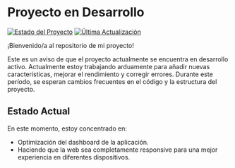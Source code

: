 # Proyecto en Desarrollo

[![Estado del Proyecto](https://img.shields.io/badge/Estado-En%20Desarrollo-yellow.svg)](https://github.com/MaciasDaniel/Clinica-Dental-App)
[![Última Actualización](https://img.shields.io/badge/Última%20Actualización-Diciembre%202024-blue.svg)](https://github.com/MaciasDaniel/Clinica-Dental-App/commits/main/)

¡Bienvenido/a al repositorio de mi proyecto!

Este es un aviso de que el proyecto actualmente se encuentra en desarrollo activo. Actualmente estoy trabajando arduamente para añadir nuevas características, mejorar el rendimiento y corregir errores. Durante este período, se esperan cambios frecuentes en el código y la estructura del proyecto.

## Estado Actual

En este momento, estoy concentrado en:

- Optimización del dashboard de la aplicación.
- Haciendo que la web sea completamente responsive para una mejor experiencia en diferentes dispositivos.
